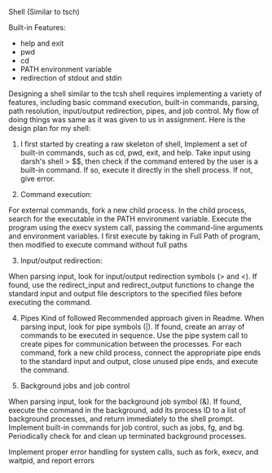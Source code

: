 Shell (Similar to tsch)

Built-in Features:
- help and exit
- pwd
- cd
- PATH environment variable
- redirection of stdout and stdin



Designing a shell similar to the tcsh shell requires implementing a variety of features, including basic command execution, built-in commands, parsing, path resolution, input/output redirection, pipes, and job control. My flow of doing things was same as it was given to us in assignment. Here is the design plan for my shell:


1) I first started by creating a raw skeleton of shell, Implement a set of built-in commands, such as cd, pwd, exit, and help.
Take input using darsh's shell > $$, then check if the command entered by the user is a built-in command. If so, execute it directly in the shell process. If not, give error.


2) Command execution:

For external commands, fork a new child process.
In the child process, search for the executable in the PATH environment variable.
Execute the program using the execv system call, passing the command-line arguments and environment variables.
I first execute by taking in Full Path of program, then modified to execute command without full paths


3) Input/output redirection:

When parsing input, look for input/output redirection symbols (> and <).
If found, use the redirect_input and redirect_output functions to change the standard input and output file descriptors to the specified files before executing the command.


4) Pipes
Kind of followed Recommended approach given in Readme.
When parsing input, look for pipe symbols (|).
If found, create an array of commands to be executed in sequence.
Use the pipe system call to create pipes for communication between the processes.
For each command, fork a new child process, connect the appropriate pipe ends to the standard input and output, close unused pipe ends, and execute the command.


5) Background jobs and job control

When parsing input, look for the background job symbol (&).
If found, execute the command in the background, add its process ID to a list of background processes, and return immediately to the shell prompt.
Implement built-in commands for job control, such as jobs, fg, and bg.
Periodically check for and clean up terminated background processes.


Implement proper error handling for system calls, such as fork, execv, and waitpid, and report errors
























